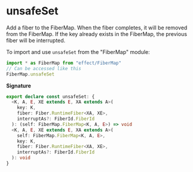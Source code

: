 # unsafeSet

Add a fiber to the FiberMap. When the fiber completes, it will be removed from the FiberMap.
If the key already exists in the FiberMap, the previous fiber will be interrupted.

To import and use `unsafeSet` from the "FiberMap" module:

```ts
import * as FiberMap from "effect/FiberMap"
// Can be accessed like this
FiberMap.unsafeSet
```

**Signature**

```ts
export declare const unsafeSet: {
  <K, A, E, XE extends E, XA extends A>(
    key: K,
    fiber: Fiber.RuntimeFiber<XA, XE>,
    interruptAs?: FiberId.FiberId
  ): (self: FiberMap.FiberMap<K, A, E>) => void
  <K, A, E, XE extends E, XA extends A>(
    self: FiberMap.FiberMap<K, A, E>,
    key: K,
    fiber: Fiber.RuntimeFiber<XA, XE>,
    interruptAs?: FiberId.FiberId
  ): void
}
```
